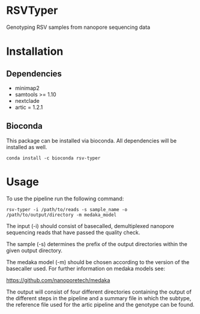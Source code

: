 # RSVTyper
Genotyping RSV samples from nanopore sequencing data

# Installation

## Dependencies
- minimap2
- samtools >= 1.10
- nextclade 
- artic = 1.2.1

## Bioconda
This package can be installed via bioconda. All dependencies will be installed as well. 

`conda install -c bioconda rsv-typer`

# Usage 
To use the pipeline run the following command:

`rsv-typer -i /path/to/reads -s sample_name -o /path/to/output/directory -m medaka_model`

The input (-i) should consist of basecalled, demultiplexed nanopore sequencing reads that have passed the quality check. 

The sample (-s) determines the prefix of the output directories within the given output directory.

The medaka model (-m) should be chosen according to the version of the basecaller used. For further information on medaka models see:

https://github.com/nanoporetech/medaka

The output will consist of four different directories containing the output of the different steps in the pipeline and a summary file in which the subtype, the reference file used for the artic pipeline and the genotype can be found. 
